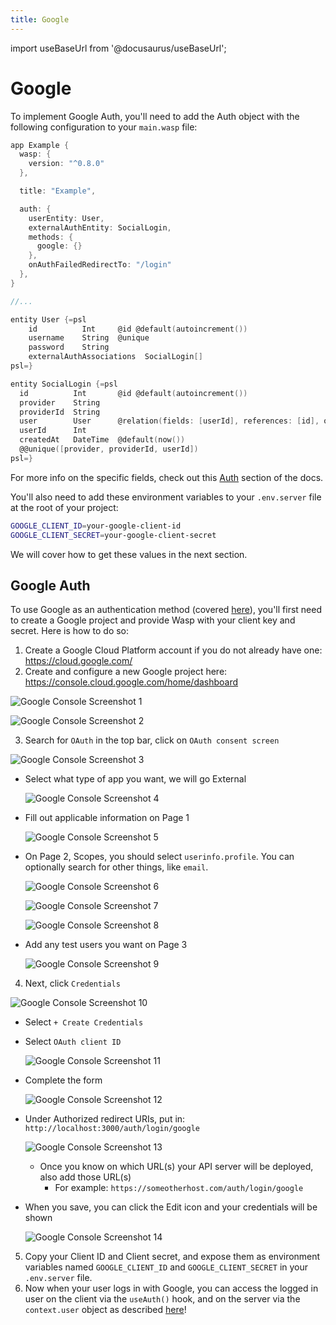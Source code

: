 ```yaml
---
title: Google
---
```


import useBaseUrl from '@docusaurus/useBaseUrl';

# Google

To implement Google Auth, you'll need to add the Auth object with the following configuration to your `main.wasp` file:
```c title="main.wasp"
app Example {
  wasp: {
    version: "^0.8.0"
  },

  title: "Example",

  auth: {
    userEntity: User,
    externalAuthEntity: SocialLogin,
    methods: {
      google: {}
    },
    onAuthFailedRedirectTo: "/login"
  },
}

//...

entity User {=psl
    id          Int     @id @default(autoincrement())
    username    String  @unique
    password    String
    externalAuthAssociations  SocialLogin[]
psl=}

entity SocialLogin {=psl
  id          Int       @id @default(autoincrement())
  provider    String
  providerId  String
  user        User      @relation(fields: [userId], references: [id], onDelete: Cascade)
  userId      Int
  createdAt   DateTime  @default(now())
  @@unique([provider, providerId, userId])
psl=}
```

For more info on the specific fields, check out this [Auth](../language/features#social-login-providers-oauth-20) section of the docs.


You'll also need to add these environment variables to your `.env.server` file at the root of your project:

```bash title=".env.server"
GOOGLE_CLIENT_ID=your-google-client-id
GOOGLE_CLIENT_SECRET=your-google-client-secret
```
We will cover how to get these values in the next section.

## Google Auth

To use Google as an authentication method (covered [here](/docs/language/features#social-login-providers-oauth-20)), you'll first need to create a Google project and provide Wasp with your client key and secret. Here is how to do so:

1. Create a Google Cloud Platform account if you do not already have one: https://cloud.google.com/
2. Create and configure a new Google project here: https://console.cloud.google.com/home/dashboard

  ![Google Console Screenshot 1](../../static/img/integrations-google-1.jpg)

  ![Google Console Screenshot 2](../../static/img/integrations-google-2.jpg)

3. Search for `OAuth` in the top bar, click on `OAuth consent screen`

  ![Google Console Screenshot 3](../../static/img/integrations-google-3.jpg)

  - Select what type of app you want, we will go External

    ![Google Console Screenshot 4](../../static/img/integrations-google-4.jpg)

  - Fill out applicable information on Page 1

    ![Google Console Screenshot 5](../../static/img/integrations-google-5.jpg)

  - On Page 2, Scopes, you should select `userinfo.profile`. You can optionally search for other things, like `email`.

    ![Google Console Screenshot 6](../../static/img/integrations-google-6.jpg)

    ![Google Console Screenshot 7](../../static/img/integrations-google-7.jpg)

    ![Google Console Screenshot 8](../../static/img/integrations-google-8.jpg)

  - Add any test users you want on Page 3

    ![Google Console Screenshot 9](../../static/img/integrations-google-9.jpg)

4. Next, click `Credentials`

  ![Google Console Screenshot 10](../../static/img/integrations-google-10.jpg)

  - Select `+ Create Credentials`
  - Select `OAuth client ID`

    ![Google Console Screenshot 11](../../static/img/integrations-google-11.jpg)

  - Complete the form

    ![Google Console Screenshot 12](../../static/img/integrations-google-12.jpg)

  - Under Authorized redirect URIs, put in: `http://localhost:3000/auth/login/google`

    ![Google Console Screenshot 13](../../static/img/integrations-google-13.jpg)

    - Once you know on which URL(s) your API server will be deployed, also add those URL(s)
      - For example: `https://someotherhost.com/auth/login/google`
  - When you save, you can click the Edit icon and your credentials will be shown

    ![Google Console Screenshot 14](../../static/img/integrations-google-14.jpg)

5. Copy your Client ID and Client secret, and expose them as environment variables named `GOOGLE_CLIENT_ID` and `GOOGLE_CLIENT_SECRET` in your `.env.server` file.
6. Now when your user logs in with Google, you can access the logged in user on the client via the `useAuth()` hook, and on the server via the `context.user` object as described [here](/docs/language/features#accessing-the-currently-logged-in-user)!
